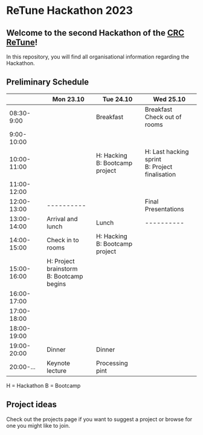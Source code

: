 # ReTune Hackathon 2023

## Welcome to the second Hackathon of the [CRC ReTune](https://sfb-retune.de/)!

In this repository, you will find all organisational information regarding the Hackathon.

## Preliminary Schedule

|             	| Mon 23.10                                   	| Tue 24.10                         	| Wed 25.10                                         	|
|-------------	|---------------------------------------------	|-----------------------------------	|---------------------------------------------------	|
| 08:30-9:00  	|                                             	| Breakfast                         	| Breakfast<br>Check out of rooms                   	|
| 9:00-10:00  	|                                             	|                                   	|                                                   	|
| 10:00-11:00 	|                                             	| H: Hacking<br>B: Bootcamp project 	| H: Last hacking sprint<br>B: Project finalisation 	|
| 11:00-12:00 	|                                             	|                                   	|                                                   	|
| 12:00-13:00 	|                  ----------                 	|                                   	| Final Presentations                               	|
| 13:00-14:00 	| Arrival and lunch                           	| Lunch                             	|                     ----------                    	|
| 14:00-15:00 	| Check in to rooms                           	| H: Hacking<br>B: Bootcamp project 	|                                                   	|
| 15:00-16:00 	| H: Project brainstorm<br>B: Bootcamp begins 	|                                   	|                                                   	|
| 16:00-17:00 	|                                             	|                                   	|                                                   	|
| 17:00-18:00 	|                                             	|                                   	|                                                   	|
| 18:00-19:00 	|                                             	|                                   	|                                                   	|
| 19:00-20:00 	| Dinner                                      	| Dinner                            	|                                                   	|
| 20:00-...   	| Keynote lecture                             	| Processing pint                   	|                                                   	|

H = Hackathon
B = Bootcamp

## Project ideas

Check out the projects page if you want to suggest a project or browse for one you might like to join.
